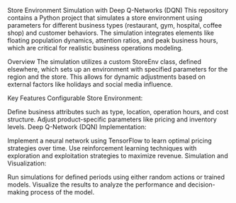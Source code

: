 
Store Environment Simulation with Deep Q-Networks (DQN)
This repository contains a Python project that simulates a store environment using parameters for different business types (restaurant, gym, hospital, coffee shop) and customer behaviors. The simulation integrates elements like floating population dynamics, attention ratios, and peak business hours, which are critical for realistic business operations modeling.

Overview
The simulation utilizes a custom StoreEnv class, defined elsewhere, which sets up an environment with specified parameters for the region and the store. This allows for dynamic adjustments based on external factors like holidays and social media influence.

Key Features
Configurable Store Environment:

Define business attributes such as type, location, operation hours, and cost structure.
Adjust product-specific parameters like pricing and inventory levels.
Deep Q-Network (DQN) Implementation:

Implement a neural network using TensorFlow to learn optimal pricing strategies over time.
Use reinforcement learning techniques with exploration and exploitation strategies to maximize revenue.
Simulation and Visualization:

Run simulations for defined periods using either random actions or trained models.
Visualize the results to analyze the performance and decision-making process of the model.
